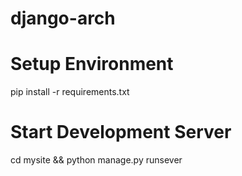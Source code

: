 # django-arch

# Setup Environment
pip install -r requirements.txt

# Start Development Server
cd mysite && python manage.py runsever
